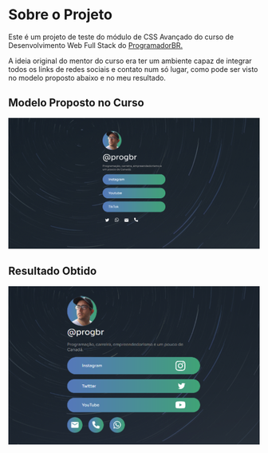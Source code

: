 <h1>Sobre o Projeto</h1>

<p>Este é um projeto de teste do módulo de CSS Avançado do curso de Desenvolvimento Web Full Stack do <a href="https://programadorbr.club.hotmart.com/">ProgramadorBR.</a></p>

<p>A ideia original do mentor do curso era ter um ambiente capaz de integrar todos os links de redes sociais e contato num só lugar, como pode ser visto no modelo proposto abaixo e no meu resultado.</p>

<h2>Modelo Proposto no Curso</h2>

<img src="./modelo_projeto_social+link.png">

<h2>Resultado Obtido</h2>

<img src="./ProgBr.png">

